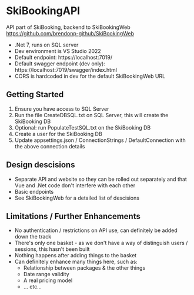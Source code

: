 # SkiBookingAPI
API part of SkiBooking, backend to SkiBookingWeb https://github.com/brendonp-github/SkiBookingWeb
* .Net 7, runs on SQL server
* Dev environment is VS Studio 2022
* Default endpoint: https://localhost:7019/
* Default swagger endpoint (dev only): https://localhost:7019/swagger/index.html
* CORS is hardcoded in dev for the default SkiBookingWeb URL

## Getting Started
1. Ensure you have access to SQL Server
2. Run the file CreateDBSQL.txt on SQL Server, this will create the SkiBooking DB
3. Optional: run PopulateTestSQL.txt on the SkiBooking DB
4. Create a user for the SkiBooking DB
5. Update appsettings.json / ConnectionStrings / DefaultConnection with the above connection details

## Design descisions
* Separate API and website so they can be rolled out separately and that Vue and .Net code don't interfere with each other
* Basic endpoints
* See SkiBookingWeb for a detailed list of descisions

## Limitations / Further Enhancements
* No authentication / restrictions on API use, can definitely be added down the track
* There's only one basket - as we don't have a way of distinguish users / sessions, this hasn't been built
* Nothing happens after adding things to the basket
* Can definitely enhance many things here, such as:
  - Relationship between packages & the other things
  - Date range validity
  - A real pricing model
  - ... etc...
